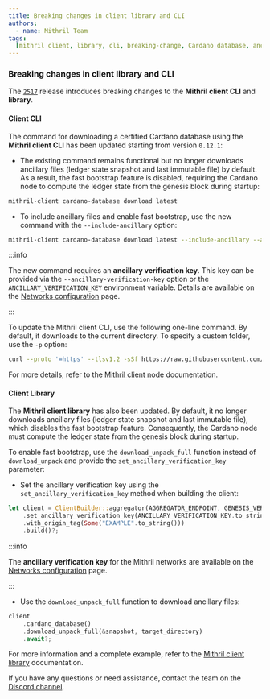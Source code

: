 ```yaml
---
title: Breaking changes in client library and CLI
authors:
  - name: Mithril Team
tags:
  [mithril client, library, cli, breaking-change, Cardano database, ancillary]
---
```


### Breaking changes in client library and CLI

The [`2517`](https://github.com/input-output-hk/mithril/releases/tag/2517.1) release introduces breaking changes to the **Mithril client CLI** and **library**.

#### Client CLI

The command for downloading a certified Cardano database using the **Mithril client CLI** has been updated starting from version `0.12.1`:

- The existing command remains functional but no longer downloads ancillary files (ledger state snapshot and last immutable file) by default. As a result, the fast bootstrap feature is disabled, requiring the Cardano node to compute the ledger state from the genesis block during startup:

```bash
mithril-client cardano-database download latest
```

- To include ancillary files and enable fast bootstrap, use the new command with the `--include-ancillary` option:

```bash
mithril-client cardano-database download latest --include-ancillary --ancillary-verification-key <ANCILLARY_VERIFICATION_KEY>
```

:::info

The new command requires an **ancillary verification key**. This key can be provided via the `--ancillary-verification-key` option or the `ANCILLARY_VERIFICATION_KEY` environment variable. Details are available on the [Networks configuration](https://mithril.network/doc/next/manual/getting-started/network-configurations) page.

:::

To update the Mithril client CLI, use the following one-line command. By default, it downloads to the current directory. To specify a custom folder, use the `-p` option:

```bash
curl --proto '=https' --tlsv1.2 -sSf https://raw.githubusercontent.com/input-output-hk/mithril/refs/heads/main/mithril-install.sh | sh -s -- -c mithril-client -d 2517.1 -p $(pwd)
```

For more details, refer to the [Mithril client node](https://mithril.network/doc/manual/develop/nodes/mithril-client) documentation.

#### Client Library

The **Mithril client library** has also been updated. By default, it no longer downloads ancillary files (ledger state snapshot and last immutable file), which disables the fast bootstrap feature. Consequently, the Cardano node must compute the ledger state from the genesis block during startup.

To enable fast bootstrap, use the `download_unpack_full` function instead of `download_unpack` and provide the `set_ancillary_verification_key` parameter:

- Set the ancillary verification key using the `set_ancillary_verification_key` method when building the client:

```rust
let client = ClientBuilder::aggregator(AGGREGATOR_ENDPOINT, GENESIS_VERIFICATION_KEY)
    .set_ancillary_verification_key(ANCILLARY_VERIFICATION_KEY.to_string()) // Added line
    .with_origin_tag(Some("EXAMPLE".to_string()))
    .build()?;
```

:::info

The **ancillary verification key** for the Mithril networks are available on the [Networks configuration](https://mithril.network/doc/next/manual/getting-started/network-configurations) page.

:::

- Use the `download_unpack_full` function to download ancillary files:

```rust
client
    .cardano_database()
    .download_unpack_full(&snapshot, target_directory)
    .await?;
```

For more information and a complete example, refer to the [Mithril client library](https://mithril.network/doc/manual/develop/nodes/mithril-client-library#cardano-database) documentation.

If you have any questions or need assistance, contact the team on the [Discord channel](https://discord.gg/5kaErDKDRq).
